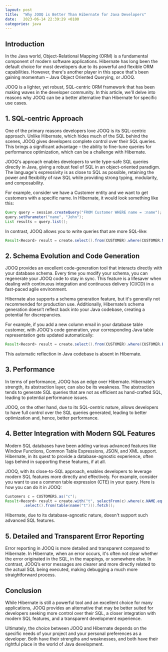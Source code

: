 ```yaml
---
layout: post
title:  "Why JOOQ is Better Than Hibernate for Java Developers"
date:   2023-06-14 22:39:29 +0100
categories: java
---
```


## Introduction

In the Java world, Object-Relational Mapping (ORM) is a fundamental component of modern software applications. Hibernate has long been the default choice for most developers due to its powerful and flexible ORM capabilities. However, there's another player in this space that's been gaining momentum – Java Object Oriented Querying, or JOOQ.

JOOQ is a lighter, yet robust, SQL-centric ORM framework that has been making waves in the developer community. In this article, we'll delve into reasons why JOOQ can be a better alternative than Hibernate for specific use cases.

## 1. SQL-centric Approach

One of the primary reasons developers love JOOQ is its SQL-centric approach. Unlike Hibernate, which hides much of the SQL behind the scenes, JOOQ gives developers complete control over their SQL queries. This brings a significant advantage – the ability to fine-tune queries for performance optimization, which can be a challenge with Hibernate.

JOOQ's approach enables developers to write type-safe SQL queries directly in Java, giving a robust feel of SQL in an object-oriented paradigm. The language's expressivity is as close to SQL as possible, retaining the power and flexibility of raw SQL while providing strong typing, modularity, and composability.

For example, consider we have a Customer entity and we want to get customers with a specific name. In Hibernate, it would look something like this:

```java
Query query = session.createQuery("FROM Customer WHERE name = :name");
query.setParameter("name", "John");
List results = query.list();
```

In contrast, JOOQ allows you to write queries that are more SQL-like:

```java
Result<Record> result = create.select().from(CUSTOMER).where(CUSTOMER.NAME.eq("John")).fetch();
```

## 2. Schema Evolution and Code Generation

JOOQ provides an excellent code-generation tool that interacts directly with your database schema. Every time you modify your schema, you can regenerate your JOOQ code to stay in sync. This feature is a lifesaver when dealing with continuous integration and continuous delivery (CI/CD) in a fast-paced agile environment.

Hibernate also supports a schema generation feature, but it's generally not recommended for production use. Additionally, Hibernate’s schema generation doesn’t reflect back into your Java codebase, creating a potential for discrepancies.

For example, if you add a new column email in your database table customer, with JOOQ's code generation, your corresponding Java table representation gets updated automatically:

```java
Result<Record> result = create.select().from(CUSTOMER).where(CUSTOMER.EMAIL.eq("john@email.com")).fetch();
```

This automatic reflection in Java codebase is absent in Hibernate.

## 3. Performance

In terms of performance, JOOQ has an edge over Hibernate. Hibernate's strength, its abstraction layer, can also be its weakness. The abstraction tends to generate SQL queries that are not as efficient as hand-crafted SQL, leading to potential performance issues.

JOOQ, on the other hand, due to its SQL-centric nature, allows developers to have full control over the SQL queries generated, leading to better optimization and, hence, better performance.

## 4. Better Integration with Modern SQL Features

Modern SQL databases have been adding various advanced features like Window Functions, Common Table Expressions, JSON, and XML support. Hibernate, in its quest to provide a database-agnostic experience, often lags behind in supporting these features, if at all.

JOOQ, with its close-to-SQL approach, enables developers to leverage modern SQL features more directly and effectively. For example, consider you want to use a common table expression (CTE) in your query. Here is how you can do it in JOOQ:

```java
Customers c = CUSTOMERS.as("c");
Result<Record> result = create.with("t", selectFrom(c).where(c.NAME.eq("John")))
        .select().from(table(name("t"))).fetch();
```

Hibernate, due to its database-agnostic nature, doesn't support such advanced SQL features.

## 5. Detailed and Transparent Error Reporting

Error reporting in JOOQ is more detailed and transparent compared to Hibernate. In Hibernate, when an error occurs, it's often not clear whether the error originated in the SQL, in the mappings, or somewhere else. In contrast, JOOQ’s error messages are clearer and more directly related to the actual SQL being executed, making debugging a much more straightforward process.

## Conclusion

While Hibernate is still a powerful tool and an excellent choice for many applications, JOOQ provides an alternative that may be better suited for developers seeking more control over their SQL, a closer integration with modern SQL features, and a transparent development experience.

Ultimately, the choice between JOOQ and Hibernate depends on the specific needs of your project and your personal preferences as a developer. Both have their strengths and weaknesses, and both have their rightful place in the world of Java development.

